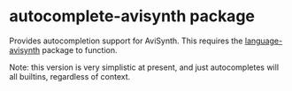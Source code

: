 # autocomplete-avisynth package

Provides autocompletion support for AviSynth. This requires the [language-avisynth](https://github.com/Xenoveritas/language-avisynth) package to function.

Note: this version is very simplistic at present, and just autocompletes will
all builtins, regardless of context.
